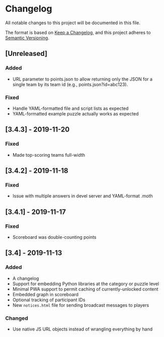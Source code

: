# Changelog
All notable changes to this project will be documented in this file.

The format is based on [Keep a Changelog](https://keepachangelog.com/en/1.0.0/),
and this project adheres to [Semantic Versioning](https://semver.org/spec/v2.0.0.html).

## [Unreleased]
### Added
- URL parameter to points.json to allow returning only the JSON for a single
  team by its team id (e.g., points.json?id=abc123).
### Fixed
- Handle YAML-formatted file and script lists as expected
- YAML-formatted example puzzle actually works as expected

## [3.4.3] - 2019-11-20
### Fixed
- Made top-scoring teams full-width

## [3.4.2] - 2019-11-18
### Fixed
- Issue with multiple answers in devel server and YAML-format .moth

## [3.4.1] - 2019-11-17
### Fixed
- Scoreboard was double-counting points

## [3.4] - 2019-11-13
### Added
- A changelog
- Support for embedding Python libraries at the category or puzzle level
- Minimal PWA support to permit caching of currently-unlocked content
- Embedded graph in scoreboard
- Optional tracking of participant IDs
- New `notices.html` file for sending broadcast messages to players
### Changed
- Use native JS URL objects instead of wrangling everything by hand
